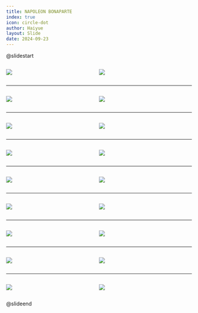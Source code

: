 ```yaml
---
title: NAPOLEON BONAPARTE
index: true
icon: circle-dot
author: Haiyue
layout: Slide
date: 2024-09-23
---
```

 
@slidestart

<div style="display:flex">
<div style="flex:1">

![](/reading/english/Level-T/NAPOLEON%20BONAPARTE/001.webp)
</div>
<div style="flex:1">

![](/reading/english/Level-T/NAPOLEON%20BONAPARTE/002.webp)
</div>
</div>

---

<div style="display:flex">
<div style="flex:1">

![](/reading/english/Level-T/NAPOLEON%20BONAPARTE/003.webp)
</div>
<div style="flex:1">

![](/reading/english/Level-T/NAPOLEON%20BONAPARTE/004.webp)
</div>
</div>

---

<div style="display:flex">
<div style="flex:1">

![](/reading/english/Level-T/NAPOLEON%20BONAPARTE/005.webp)
</div>
<div style="flex:1">

![](/reading/english/Level-T/NAPOLEON%20BONAPARTE/006.webp)
</div>
</div>

---

<div style="display:flex">
<div style="flex:1">

![](/reading/english/Level-T/NAPOLEON%20BONAPARTE/007.webp)
</div>
<div style="flex:1">

![](/reading/english/Level-T/NAPOLEON%20BONAPARTE/008.webp)
</div>
</div>

---

<div style="display:flex">
<div style="flex:1">

![](/reading/english/Level-T/NAPOLEON%20BONAPARTE/009.webp)
</div>
<div style="flex:1">

![](/reading/english/Level-T/NAPOLEON%20BONAPARTE/010.webp)
</div>
</div>

---

<div style="display:flex">
<div style="flex:1">

![](/reading/english/Level-T/NAPOLEON%20BONAPARTE/011.webp)
</div>
<div style="flex:1">

![](/reading/english/Level-T/NAPOLEON%20BONAPARTE/012.webp)
</div>
</div>

---

<div style="display:flex">
<div style="flex:1">

![](/reading/english/Level-T/NAPOLEON%20BONAPARTE/013.webp)
</div>
<div style="flex:1">

![](/reading/english/Level-T/NAPOLEON%20BONAPARTE/014.webp)
</div>
</div>

---

<div style="display:flex">
<div style="flex:1">

![](/reading/english/Level-T/NAPOLEON%20BONAPARTE/015.webp)
</div>
<div style="flex:1">

![](/reading/english/Level-T/NAPOLEON%20BONAPARTE/016.webp)
</div>
</div>

---

<div style="display:flex">
<div style="flex:1">

![](/reading/english/Level-T/NAPOLEON%20BONAPARTE/017.webp)
</div>
<div style="flex:1">

![](/reading/english/Level-T/NAPOLEON%20BONAPARTE/018.webp)
</div>
</div>

@slideend